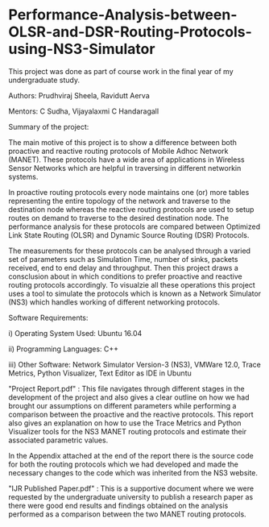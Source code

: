 # Performance-Analysis-between-OLSR-and-DSR-Routing-Protocols-using-NS3-Simulator

This project was done as part of course work in the final year of my undergraduate study.

Authors: Prudhviraj Sheela, Ravidutt Aerva

Mentors: C Sudha, Vijayalaxmi C Handaragall

Summary of the project:

The main motive of this project is to show a difference between both proactive and reactive routing protocols of Mobile Adhoc Network (MANET). These protocols have a wide area of applications in Wireless Sensor Networks which are helpful in traversing in different networkin systems.

In proactive routing protocols every node maintains one (or) more tables representing the entire topology of the network and traverse to the destination node whereas the reactive routing protocols are used to setup routes on demand to traverse to the desired destination node. The performance analysis for these protocols are compared between Optimized Link State Routing (OLSR) and Dynamic Source Routing (DSR) Protocols.

The measurements for these protocols can be analysed through a varied set of parameters such as Simulation Time, number of sinks, packets received, end to end delay and throughput. Then this project draws a consclusion about in which conditions to prefer proactive and reactive routing protocols accordingly. To visualzie all these operations this project uses a tool to simulate the protocols which is known as a Network Simulator (NS3) which handles working of different networking protocols.

Software Requirements:

i) Operating System Used: Ubuntu 16.04

ii) Programming Languages: C++

iii) Other Software: Network Simulator Version-3 (NS3), VMWare 12.0, Trace Metrics, Python Visualizer, Text Editor as IDE in Ubuntu

"Project Report.pdf" : This file navigates through different stages in the development of the project and also gives a clear outline on how we had brought our assumptions on different parameters while performing a comparison between the proactive and the reactive protocols. This report also gives an explanation on how to use the Trace Metrics and Python Visualizer tools for the NS3 MANET routing protocols and estimate their associated parametric values.

In the Appendix attached at the end of the report there is the source code for both the routing protocols which we had developed and made the necessary changes to the code which was inherited from the NS3 website.

"IJR Published Paper.pdf" : This is a supportive document where we were requested by the undergraduate university to publish a research paper as there were good end results and findings obtained on the analysis performed as a comparison between the two MANET routing protocols.



